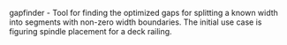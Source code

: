 gapfinder - Tool for finding the optimized gaps for splitting a known width into segments with non-zero width boundaries. The initial use case is figuring spindle placement for a deck railing.

